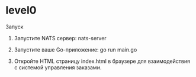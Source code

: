 # level0

Запуск

1) Запустите NATS сервер:
nats-server

2) Запустите ваше Go-приложение:
go run main.go

3) Откройте HTML страницу index.html в браузере для взаимодействия с системой управления заказами.
